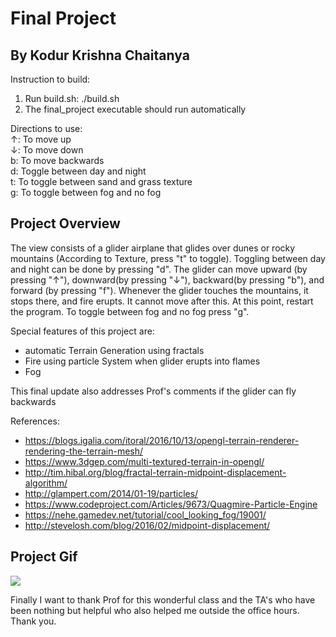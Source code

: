 # Final Project
## By Kodur Krishna Chaitanya
Instruction to build:

1) Run build.sh: ./build.sh
2) The final_project executable should run automatically

Directions to use:   
↑: To move up  
↓: To move down  
b: To move backwards  
d: Toggle between day and night  
t: To toggle between sand and grass texture  
g: To toggle between fog and no fog  

## Project Overview
The view consists of a glider airplane that glides over dunes or rocky mountains (According to Texture, press "t" to toggle).  Toggling between day and night can be done by pressing "d". 
The glider can move upward (by pressing "↑"), downward(by pressing "↓"),  backward(by pressing "b"), and forward (by pressing "f"). 
Whenever the glider touches the mountains, it stops there, and fire erupts. It cannot move after this. At this point, restart the program. 
To toggle between fog and no fog press "g". 

Special features of this project are:  
- automatic Terrain Generation using fractals
- Fire using particle System when glider erupts into flames
- Fog

This final update also addresses Prof's comments if the glider can fly backwards



References:  
- https://blogs.igalia.com/itoral/2016/10/13/opengl-terrain-renderer-rendering-the-terrain-mesh/
- https://www.3dgep.com/multi-textured-terrain-in-opengl/
- http://tim.hibal.org/blog/fractal-terrain-midpoint-displacement-algorithm/
- http://glampert.com/2014/01-19/particles/
- https://www.codeproject.com/Articles/9673/Quagmire-Particle-Engine 
- https://nehe.gamedev.net/tutorial/cool_looking_fog/19001/
- http://stevelosh.com/blog/2016/02/midpoint-displacement/

## Project Gif
![](final_project/project.gif)


Finally I want to thank Prof for this wonderful class and the TA's who have been nothing but helpful
who also helped me outside the office hours. Thank you.





 